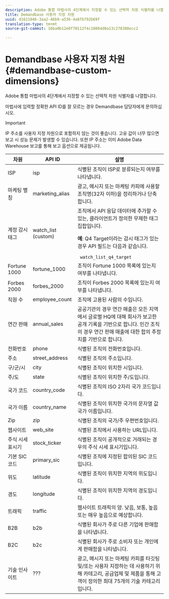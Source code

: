```yaml
---
description: Adobe 통합 마법사의 4단계에서 지정할 수 있는 선택적 차원 식별자를 나열합니다.
title: Demandbase 사용자 지정 차원
uuid: d1621046-3aa2-46b9-a536-4a8fb792b69f
translation-type: tm+mt
source-git-commit: 16ba0b12e0f70112f4c10804d0a13c278388ecc2

---
```



# Demandbase 사용자 지정 차원{#demandbase-custom-dimensions}

Adobe 통합 마법사의 4단계에서 지정할 수 있는 선택적 차원 식별자를 나열합니다.

마법사에 입력할 정확한 API ID를 잘 모르는 경우 Demandbase 담당자에게 문의하십시오.

>[!IMPORTANT]
>
>IP 주소를 사용자 지정 차원으로 포함하지 않는 것이 좋습니다. 고유 값이 너무 많으면 보고 시 성능 문제가 발생할 수 있습니다. 또한 IP 주소는 이미 Adobe Data Warehouse 보고를 통해 보고 옵션으로 제공됩니다.

<table id="table_3B44A18BE5FE45BC83389F89B48D9B97"> 
 <thead> 
  <tr> 
   <th colname="col1" class="entry"> 차원 </th> 
   <th colname="col2" class="entry"> API ID </th> 
   <th colname="col3" class="entry"> 설명 </th> 
  </tr>
 </thead>
 <tbody> 
  <tr> 
   <td colname="col1"> ISP </td> 
   <td colname="col2"> isp </td> 
   <td colname="col3"> 식별된 조직이 ISP로 분류되는지 여부를 나타냅니다. </td> 
  </tr> 
  <tr> 
   <td colname="col1"> 마케팅 별칭 </td> 
   <td colname="col2"> marketing_alias </td> 
   <td colname="col3"> 광고, 메시지 또는 마케팅 카피에 사용할 조직명(32자 이하)을 정리하거나 단축합니다. </td> 
  </tr> 
  <tr> 
   <td colname="col1"> 계정 감시 태그 </td> 
   <td colname="col2"> watch_list (custom) </td> 
   <td colname="col3">조직에서 API 응답 데이터에 추가할 수 있는, 클라이언트가 정의한 무제한 태그 집합입니다. <p><b>예</b>: Q4 Target이라는 감시 태그가 있는 경우 API 필드는 다음과 같습니다. </p> <code> watch_list_q4_target</code> </td> 
  </tr> 
  <tr> 
   <td colname="col1"> Fortune 1000 </td> 
   <td colname="col2"> fortune_1000 </td> 
   <td colname="col3"> 조직이 Fortune 1000 목록에 있는지 여부를 나타냅니다. </td> 
  </tr> 
  <tr> 
   <td colname="col1"> Forbes 2000 </td> 
   <td colname="col2"> forbes_2000 </td> 
   <td colname="col3"> 조직이 Forbes 2000 목록에 있는지 여부를 나타냅니다. </td> 
  </tr> 
  <tr> 
   <td colname="col1"> 직원 수 </td> 
   <td colname="col2"> employee_count </td> 
   <td colname="col3"> 조직에 고용된 사람의 수입니다. </td> 
  </tr> 
  <tr> 
   <td colname="col1"> 연간 판매 </td> 
   <td colname="col2"> annual_sales </td> 
   <td colname="col3"> 공공기관의 경우 연간 매출은 모든 지역에서 글로벌 HQ에 대해 회사가 보고한 공개 기록을 기반으로 합니다. 민간 조직의 경우 연간 판매 매출에 대한 합의 추정치를 기반으로 합니다. </td> 
  </tr> 
  <tr> 
   <td colname="col1"> 전화번호 </td> 
   <td colname="col2"> phone </td> 
   <td colname="col3"> 식별된 조직의 전화번호입니다. </td> 
  </tr> 
  <tr> 
   <td colname="col1"> 주소 </td> 
   <td colname="col2"> street_address </td> 
   <td colname="col3"> 식별된 조직의 주소입니다. </td> 
  </tr> 
  <tr> 
   <td colname="col1"> 구/군/시 </td> 
   <td colname="col2"> city </td> 
   <td colname="col3"> 식별된 조직이 위치한 시입니다. </td> 
  </tr> 
  <tr> 
   <td colname="col1"> 주/도 </td> 
   <td colname="col2"> state </td> 
   <td colname="col3"> 식별된 조직이 위치한 주/도입니다. </td> 
  </tr> 
  <tr> 
   <td colname="col1"> 국가 코드 </td> 
   <td colname="col2"> country_code </td> 
   <td colname="col3"> 식별된 조직의 ISO 2자리 국가 코드입니다. </td> 
  </tr> 
  <tr> 
   <td colname="col1"> 국가 이름 </td> 
   <td colname="col2"> country_name </td> 
   <td colname="col3"> 식별된 조직이 위치한 국가의 문자열 값 국가 이름입니다. </td> 
  </tr> 
  <tr> 
   <td colname="col1"> Zip </td> 
   <td colname="col2"> zip </td> 
   <td colname="col3"> 식별된 조직의 국가/주 우편번호입니다. </td> 
  </tr> 
  <tr> 
   <td colname="col1"> 웹사이트 </td> 
   <td colname="col2"> web_site </td> 
   <td colname="col3"> 식별된 조직에서 사용하는 URL입니다. </td> 
  </tr> 
  <tr> 
   <td colname="col1"> 주식 시세 표시기 </td> 
   <td colname="col2"> stock_ticker </td> 
   <td colname="col3"> 식별된 조직이 공개적으로 거래되는 경우의 주식 시세 표시기입니다. </td> 
  </tr> 
  <tr> 
   <td colname="col1"> 기본 SIC 코드 </td> 
   <td colname="col2"> primary_sic </td> 
   <td colname="col3"> 식별된 조직에 지정된 합의된 SIC 코드입니다. </td> 
  </tr> 
  <tr> 
   <td colname="col1"> 위도 </td> 
   <td colname="col2"> latitude </td> 
   <td colname="col3"> 식별된 조직이 위치한 지역의 위도입니다. </td> 
  </tr> 
  <tr> 
   <td colname="col1"> 경도 </td> 
   <td colname="col2"> longitude </td> 
   <td colname="col3"> 식별된 조직이 위치한 지역의 경도입니다. </td> 
  </tr> 
  <tr> 
   <td colname="col1"> 트래픽 </td> 
   <td colname="col2"> traffic </td> 
   <td colname="col3"> 웹사이트 트래픽의 양. 낮음, 보통, 높음 또는 매우 높음으로 예상합니다. </td> 
  </tr> 
  <tr> 
   <td colname="col1"> B2B </td> 
   <td colname="col2"> b2b </td> 
   <td colname="col3"> 식별된 회사가 주로 다른 기업에 판매함을 나타냅니다. </td> 
  </tr> 
  <tr> 
   <td colname="col1"> B2C </td> 
   <td colname="col2"> b2c </td> 
   <td colname="col3"> 식별된 회사가 주로 소비자 또는 개인에게 판매함을 나타냅니다. </td> 
  </tr> 
  <tr> 
   <td colname="col1"> 기술 인사이트 </td> 
   <td colname="col2"> ??? </td> 
   <td colname="col3"> 광고, 메시지 또는 마케팅 카피를 타깃팅 및/또는 사용자 지정하는 데 사용하기 위해 카테고리, 공급업체 및 제품을 통해 고객이 정의한 최대 75개의 기술 카테고리입니다. </td> 
  </tr> 
 </tbody> 
</table>

